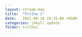```yaml
---
layout: stream-map
title:  "Trilho 1"
date:   2021-06-10 19:35:06 +0100
categories: jekyll update
folder: trilho1
---
```

